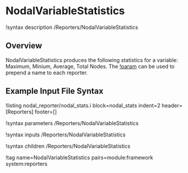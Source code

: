 # NodalVariableStatistics

!syntax description /Reporters/NodalVariableStatistics

## Overview

NodalVariableStatistics produces the following statistics for a
variable: Maximum, Minium, Average, Total Nodes. The
[!param](/Reporters/NodalVariableStatistics/base_name) can be used to prepend a
name to each reporter.



## Example Input File Syntax

!listing nodal_reporter/nodal_stats.i block=nodal_stats
  indent=2 header=[Reporters] footer=[]

!syntax parameters /Reporters/NodalVariableStatistics

!syntax inputs /Reporters/NodalVariableStatistics

!syntax children /Reporters/NodalVariableStatistics

!tag name=NodalVariableStatistics pairs=module:framework system:reporters
